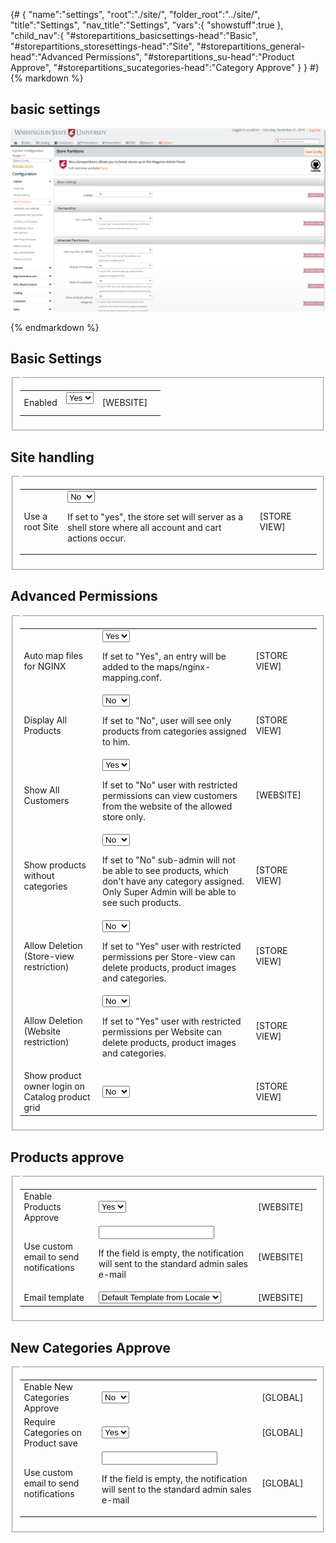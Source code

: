 {# 
{
	"name":"settings",
	"root":"./site/",
	"folder_root":"../site/",
	"title":"Settings",
	"nav_title":"Settings",
	"vars":{
		"showstuff":true
	},
	"child_nav":{
		"#storepartitions_basicsettings-head":"Basic",
		"#storepartitions_storesettings-head":"Site",
		"#storepartitions_general-head":"Advanced Permissions",
		"#storepartitions_su-head":"Product Approve",
		"#storepartitions_sucategories-head":"Category Approve"
	}
}
#}
{% markdown %}
## basic settings

![Settings Area](site/assests/img/settings-area.png)

{% endmarkdown %}
<div id="anchor-content">
		<div id="page:main-container">
				<div>
						<div id="content">
								<div>
										<form action="http://store.wsu.dev/index.php/admin/system_config/save/section/storepartitions/key/9a8fec4f7d0b47590dbf809d9508307d/" method="post" id="config_edit_form" enctype="multipart/form-data">
												<div>
														<div>
																<div><h2 id="storepartitions_basicsettings-head">Basic Settings</h2></div>
																<fieldset id="storepartitions_basicsettings">
																		<legend></legend>
																		<div></div>
																		<table cellspacing="0">
																				<colgroup>
																				</colgroup>
																				<colgroup>
																				</colgroup>
																				<colgroup>
																				</colgroup>
																				<colgroup>
																				</colgroup>
																				<tbody>
																						<tr id="row_storepartitions_basicsettings_active">
																								<td><label for="storepartitions_basicsettings_active2">Enabled</label></td>
																								<td><select id="storepartitions_basicsettings_active2" name="groups[basicsettings][fields][active][value]">
																										 
																										<option value="1" selected="selected">Yes</option>
																										 
																										<option value="0">No</option>
																										 
																								</select>
																										<p> </p></td>
																								<td>[WEBSITE]</td>
																								<td></td>
																						</tr>
																				</tbody>
																		</table>
																</fieldset>
														</div>
														<div>
																<div><h2 id="storepartitions_storesettings-head">Site handling</h2></div>
																<fieldset id="storepartitions_storesettings">
																		<legend></legend>
																		<table cellspacing="0">
																				<colgroup>
																				</colgroup>
																				<colgroup>
																				</colgroup>
																				<colgroup>
																				</colgroup>
																				<colgroup>
																				</colgroup>
																				<tbody>
																						<tr id="row_storepartitions_storesettings_setroot">
																								<td><label for="storepartitions_storesettings_setroot">Use a root Site</label></td>
																								<td><select id="storepartitions_storesettings_setroot" name="groups[storesettings][fields][setroot][value]">
																										 
																										<option value="1">Yes</option>
																										 
																										<option value="0" selected="selected">No</option>
																										 
																								</select>
																										<p>If set to "yes", the store set will server as a shell store where all account and cart actions occur.</p></td>
																								<td>[STORE VIEW]</td>
																								<td></td>
																						</tr>
																				</tbody>
																		</table>
																</fieldset>
														</div>
														<div>
																<div><h2 id="storepartitions_general-head">Advanced Permissions</h2></div>
																<fieldset id="storepartitions_general">
																		<legend></legend>
																		<table cellspacing="0">
																				<colgroup>
																				</colgroup>
																				<colgroup>
																				</colgroup>
																				<colgroup>
																				</colgroup>
																				<colgroup>
																				</colgroup>
																				<tbody>
																						<tr id="row_storepartitions_general_mapping">
																								<td><label for="storepartitions_general_mapping">Auto map files for NGINX</label></td>
																								<td><select id="storepartitions_general_mapping" name="groups[general][fields][mapping][value]">
																										 
																										<option value="1" selected="selected">Yes</option>
																										 
																										<option value="0">No</option>
																										 
																								</select>
																										<p>If set to "Yes", an entry will be added to the maps/nginx-mapping.conf.</p></td>
																								<td>[STORE VIEW]</td>
																								<td></td>
																						</tr>
																						<tr id="row_storepartitions_general_showallproducts">
																								<td><label for="storepartitions_general_showallproducts">Display All Products</label></td>
																								<td><select id="storepartitions_general_showallproducts" name="groups[general][fields][showallproducts][value]">
																										 
																										<option value="1">Yes</option>
																										 
																										<option value="0" selected="selected">No</option>
																										 
																								</select>
																										<p>If set to "No", user will see only products from categories assigned to him.</p></td>
																								<td>[STORE VIEW]</td>
																								<td></td>
																						</tr>
																						<tr id="row_storepartitions_general_showallcustomers">
																								<td><label for="storepartitions_general_showallcustomers">Show All Customers</label></td>
																								<td><select id="storepartitions_general_showallcustomers" name="groups[general][fields][showallcustomers][value]">
																										 
																										<option value="1" selected="selected">Yes</option>
																										 
																										<option value="0">No</option>
																										 
																								</select>
																										<p>If set to "No" user with restricted permissions can view customers from the website of the allowed store only.</p></td>
																								<td>[WEBSITE]</td>
																								<td></td>
																						</tr>
																						<tr id="row_storepartitions_general_allow_null_category">
																								<td><label for="storepartitions_general_allow_null_category">Show products without categories</label></td>
																								<td><select id="storepartitions_general_allow_null_category" name="groups[general][fields][allow_null_category][value]">
																										 
																										<option value="1">Yes</option>
																										 
																										<option value="0" selected="selected">No</option>
																										 
																								</select>
																										<p>If set to "No" sub-admin will not be able to see products, which don't have any category assigned. Only Super Admin will be able to see such products.</p></td>
																								<td>[STORE VIEW]</td>
																								<td></td>
																						</tr>
																						<tr id="row_storepartitions_general_allowdelete">
																								<td><label for="storepartitions_general_allowdelete">Allow Deletion (Store-view restriction)</label></td>
																								<td><select id="storepartitions_general_allowdelete" name="groups[general][fields][allowdelete][value]">
																										 
																										<option value="1">Yes</option>
																										 
																										<option value="0" selected="selected">No</option>
																										 
																								</select>
																										<p>If set to "Yes" user with restricted permissions per Store-view can delete products, product images and categories.</p></td>
																								<td>[STORE VIEW]</td>
																								<td></td>
																						</tr>
																						<tr id="row_storepartitions_general_allowdelete_perwebsite">
																								<td><label for="storepartitions_general_allowdelete_perwebsite">Allow Deletion (Website restriction)</label></td>
																								<td><select id="storepartitions_general_allowdelete_perwebsite" name="groups[general][fields][allowdelete_perwebsite][value]">
																										 
																										<option value="1">Yes</option>
																										 
																										<option value="0" selected="selected">No</option>
																										 
																								</select>
																										<p>If set to "Yes" user with restricted permissions per Website can delete products, product images and categories.</p></td>
																								<td>[STORE VIEW]</td>
																								<td></td>
																						</tr>
																						<tr id="row_storepartitions_general_show_admin_on_product_grid">
																								<td><label for="storepartitions_general_show_admin_on_product_grid">Show product owner login on Catalog product grid</label></td>
																								<td><select id="storepartitions_general_show_admin_on_product_grid" name="groups[general][fields][show_admin_on_product_grid][value]">
																										 
																										<option value="1">Yes</option>
																										 
																										<option value="0" selected="selected">No</option>
																										 
																								</select></td>
																								<td>[STORE VIEW]</td>
																								<td></td>
																						</tr>
																				</tbody>
																		</table>
																</fieldset>
														</div>
														<div>
																<div><h2 id="storepartitions_su-head" >Products approve</h2></div>
																<fieldset id="storepartitions_su">
																		<legend></legend>
																		<table cellspacing="0">
																				<colgroup>
																				</colgroup>
																				<colgroup>
																				</colgroup>
																				<colgroup>
																				</colgroup>
																				<colgroup>
																				</colgroup>
																				<tbody>
																						<tr id="row_storepartitions_su_enable">
																								<td><label for="storepartitions_su_enable">Enable Products Approve</label></td>
																								<td><select id="storepartitions_su_enable" name="groups[su][fields][enable][value]">
																										 
																										<option value="1" selected="selected">Yes</option>
																										 
																										<option value="0">No</option>
																										 
																								</select></td>
																								<td>[WEBSITE]</td>
																								<td></td>
																						</tr>
																						<tr id="row_storepartitions_su_email">
																								<td><label for="storepartitions_su_email">Use custom email to send notifications</label></td>
																								<td><input id="storepartitions_su_email" name="groups[su][fields][email][value]" value="" type="text">
																										<p>If the field is empty, the notification will sent to the standard admin sales e-mail</p></td>
																								<td>[WEBSITE]</td>
																								<td></td>
																						</tr>
																						<tr id="row_storepartitions_su_template">
																								<td><label for="storepartitions_su_template">Email template</label></td>
																								<td><select id="storepartitions_su_template" name="groups[su][fields][template][value]">
																										 
																										<option value="storepartitions_su_template" selected="selected">Default Template from Locale</option>
																										 
																								</select></td>
																								<td>[WEBSITE]</td>
																								<td></td>
																						</tr>
																				</tbody>
																		</table>
																</fieldset>
														</div>
														<div>
																<div><h2 id="storepartitions_sucategories-head">New Categories Approve</h2></div>
																<fieldset id="storepartitions_sucategories">
																		<legend></legend>
																		<table cellspacing="0">
																				<colgroup>
																				</colgroup>
																				<colgroup>
																				</colgroup>
																				<colgroup>
																				</colgroup>
																				<colgroup>
																				</colgroup>
																				<tbody>
																						<tr id="row_storepartitions_sucategories_enable">
																								<td><label for="storepartitions_sucategories_enable">Enable New Categories Approve</label></td>
																								<td><select id="storepartitions_sucategories_enable" name="groups[sucategories][fields][enable][value]">
																										 
																										<option value="1">Yes</option>
																										 
																										<option value="0" selected="selected">No</option>
																										 
																								</select></td>
																								<td>[GLOBAL]</td>
																								<td></td>
																						</tr>
																						<tr id="row_storepartitions_sucategories_require_cat">
																								<td><label for="storepartitions_sucategories_require_cat">Require Categories on Product save</label></td>
																								<td><select id="storepartitions_sucategories_require_cat" name="groups[sucategories][fields][require_cat][value]">
																										 
																										<option value="1" selected="selected">Yes</option>
																										 
																										<option value="0">No</option>
																										 
																								</select></td>
																								<td>[GLOBAL]</td>
																								<td></td>
																						</tr>
																						<tr id="row_storepartitions_sucategories_email">
																								<td><label for="storepartitions_sucategories_email">Use custom email to send notifications</label></td>
																								<td><input id="storepartitions_sucategories_email" name="groups[sucategories][fields][email][value]" value="" type="text">
																										<p>If the field is empty, the notification will sent to the standard admin sales e-mail</p></td>
																								<td>[GLOBAL]</td>
																								<td></td>
																						</tr>
																				</tbody>
																		</table>
																</fieldset>
														</div>
												</div>
										</form>
								</div>
						</div>
				</div>
		</div>
</div>
<div>
<div>
<div>
<br>

